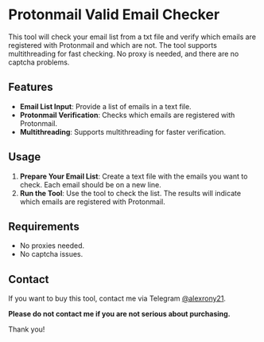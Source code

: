 # Protonmail Valid Email Checker

This tool will check your email list from a txt file and verify which emails are registered with Protonmail and which are not. The tool supports multithreading for fast checking. No proxy is needed, and there are no captcha problems.

## Features

- **Email List Input**: Provide a list of emails in a text file.
- **Protonmail Verification**: Checks which emails are registered with Protonmail.
- **Multithreading**: Supports multithreading for faster verification.

## Usage

1. **Prepare Your Email List**: Create a text file with the emails you want to check. Each email should be on a new line.
2. **Run the Tool**: Use the tool to check the list. The results will indicate which emails are registered with Protonmail.

## Requirements

- No proxies needed.
- No captcha issues.

## Contact

If you want to buy this tool, contact me via Telegram [@alexrony21](https://t.me/alexrony21). 

**Please do not contact me if you are not serious about purchasing.**

Thank you!
